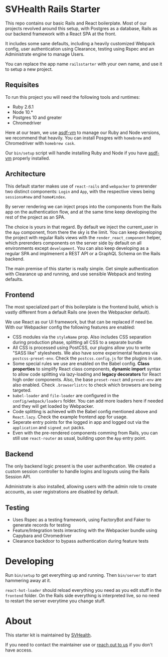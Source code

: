 # SVHealth Rails Starter

This repo contains our basic Rails and React boilerplate. Most of our projects revolved around this setup, with Postgres as a database, Rails as our backend framework with a React SPA at the front.

It includes some sane defaults, including a heavily customized Webpack config, user authentication using Clearance, testing using Rspec and an Administrate engine to manage Users.

You can replace the app name `railsstarter` with your own name, and use it to setup a new project.

## Requisites

To run this project you will need the following tools and runtimes:

- Ruby 2.6.1
- Node 10.\*
- Postgres 10 and greater
- Chromedriver

Here at our team, we use [asdf-vm](https://github.com/asdf-vm/asdf) to manage our Ruby and Node versions, we recommend that heavily. You can install Posgres with `homebrew` and Chromedriver with `homebrew cask`.

Our `bin/setup` script will handle installing Ruby and Node if you have [asdf-vm](https://github.com/asdf-vm/asdf) properly installed.

## Architecture

This default starter makes use of `react-rails` and `webpacker` to prerender two distinct components: `Login` and `App`, with the respective views being `sessions#new` and `home#index`.

By server rendering we can inject props into the components from the Rails app on the authentication flow, and at the same time keep developing the rest of the project as an SPA.

The choice is yours in that regard. By default we inject the current_user in the `App` component, from there the sky is the limit. You can keep developing the project with regular Rails views with the `render_react_component` helper, which prerenders components on the server side by default on all environments except `development`. You can also keep developing as a regular SPA and implmenent a REST API or a GraphQL Schema on the Rails backend.

The main premise of this starter is really simple. Get simple authentication with Clearance up and running, and use sensible Webpack and testing defaults.

## Frontend

The most specialized part of this boilerplate is the frontend build, which is vastly different from a default Rails one (even the Webpacker default).

We use React as our UI framework, but that can be replaced if need be. With our Webpacker config the following features are enabled:

- CSS modules via the `styleName` prop. Also includes CSS separation during production phase, splitting all CSS to a separate bundle
- All CSS is processed using PostCSS, our plugins allow you to write "SASS like" stylesheets. We also have some experimental features via `postcss-preset-env`. Check the `postcss.config.js` for the plugins in use.
- Some special rules we use are enabled on the Babel config. **Class properties** to simplify React class components, **dynamic import** syntax to allow code splitting via lazy-loading and **legacy decorators** for React high order components. Also, the base `preset-react` and `preset-env` are also enabled. Check `.browserlistrc` to check which browsers are being targeted.
- `babel-loader` and `file-loader` are configured in the `config/webpack/loaders` folder. You can add more loaders here if needed and they will get loaded by Webpacker.
- Code splitting is achieved with the Babel config mentioned above and `React.lazy`. Check the example frontend app for usage.
- Seperate entry points for the logged in app and logged out via the `application` and `signed_out` packs.
- Even with the pre-rendered components comming from Rails, you can still use `react-router` as usual, building upon the `App` entry point.

## Backend
The only backend logic present is the user authenthcation. We created a custom session controller to handle logins and logouts using the Rails Session API.

Administrate is also installed, allowing users with the admin role to create accounts, as user registrations are disabled by default.

## Testing

- Uses Rspec as a testing framework, using FactoryBot and Faker to generate records for testing
- Feature/Integration tests interacting with the Webpacker bundle using Capybara and Chromedriver
- Clearance backdoor to bypass authentication during feature tests

# Developing

Run `bin/setup` to get everything up and running. Then `bin/server` to start hammering away at it.

`react-hot-loader` should reload everything you need as you edit stuff in the `frontend` folder. On the Rails side everything is interpreted live, so no need to restart the server everytime you change stuff.

# About

This starter kit is maintained by [SVHealth](http://svhealth.io).

If you need to contact the maintainer use or <a href="mailto:contact@svhealth.io">reach out to us</a> if you don't have access.
